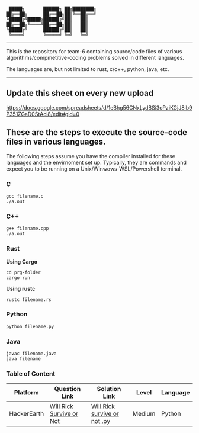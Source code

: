 ```

 █████╗       ██████╗ ██╗████████╗
██╔══██╗      ██╔══██╗██║╚══██╔══╝
╚█████╔╝█████╗██████╔╝██║   ██║
██╔══██╗╚════╝██╔══██╗██║   ██║
╚█████╔╝      ██████╔╝██║   ██║
 ╚════╝       ╚═════╝ ╚═╝   ╚═╝

```

---

This is the repository for team-6 containing source/code files of various algorithms/compmetitive-coding problems solved in different languages.

The languages are, but not limited to rust, c/c++, python, java, etc.

---
## Update this sheet on every new upload
https://docs.google.com/spreadsheets/d/1eBhg56CNxLydBSi3oPziKGjJ8ib9P351ZGaD0StAci8/edit#gid=0


## These are the steps to execute the source-code files in various languages.

The following steps assume you have the compiler installed for these languages and the envirnoment set up.
Typically, they are commands and expect you to be running on a Unix/Winwows-WSL/Powershell terminal.


### C

```
gcc filename.c
./a.out
```

### C++

```
g++ filename.cpp
./a.out
```

### Rust

**Using Cargo**

```
cd prg-folder
cargo run
```

**Using rustc**

```
rustc filename.rs
```

### Python

```
python filename.py
```

### Java

```
javac filename.java
java filename
```
### Table of Content

| Platform | Question Link | Solution Link | Level | Language |
| ------ | ------ |------ | ------ |  ------ | 
| HackerEarth | [Will Rick Survive or Not](https://www.hackerearth.com/practice/data-structures/hash-tables/basics-of-hash-tables/practice-problems/algorithm/will-rick-survive-or-not-2/description/) |[Will Rick survive or not .py](https://github.com/navneetsn18/8-Bit_06/blob/master/%20Will%20Rick%20survive%20or%20not%20.py) | Medium | Python

